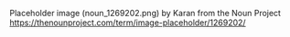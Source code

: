 Placeholder image (noun_1269202.png) by Karan from the Noun Project
https://thenounproject.com/term/image-placeholder/1269202/